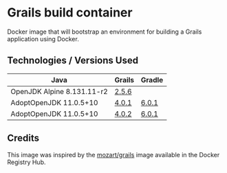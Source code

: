 # Grails build container

Docker image that will bootstrap an environment for building a Grails application using Docker.

## Technologies / Versions Used

|Java|Grails|Gradle|
|---|---|---|
|OpenJDK Alpine 8.131.11-r2|[2.5.6](http://docs.grails.org/2.5.6/)|
|AdoptOpenJDK 11.0.5+10|[4.0.1](https://docs.grails.org/4.0.1/)|[6.0.1](https://docs.gradle.org/6.0.1/)
|AdoptOpenJDK 11.0.5+10|[4.0.2](https://docs.grails.org/4.0.2/)|[6.0.1](https://docs.gradle.org/6.0.1/)

## Credits ##

This image was inspired by the [mozart/grails](https://hub.docker.com/r/mozart/grails/) image available in the Docker Registry Hub.
